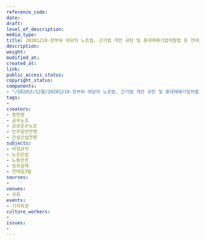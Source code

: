 ```yaml
---
reference_code: 
date: 
draft: 
level_of_description: 
media_type: 
title: 20201210-정부와 여당의 노조법, 근기법 개안 규탄 및 중대재해기업처벌법 등 전태일3법 즉각 입법 요구 민주노총 기자회견
description: 
weight: 
modified_at: 
created_at: 
link: 
public_access_status: 
copyright_status: 
components:
- "/2020년/12월/20201210-정부와 여당의 노조법, 근기법 개안 규탄 및 중대재해기업처벌법 등 전태일3법 즉각 입법 요구 민주노총 기자회견/1280_5D45251.jpg"
tags:
- 
creators:
- 총연맹
- 금속노조
- 공공운수노조
- 민주일반연맹
- 건설산업연맹
subjects:
- 비정규직
- 노조탄압
- 노동안전
- 정치정책
- 전태일3법
sources:
- 
venues:
- 국회
events:
- 기자회견
culture_workers:
- 
issues:
- 
---
```

